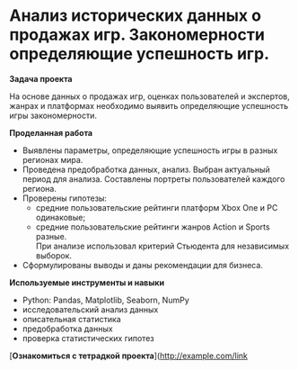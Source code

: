# Анализ исторических данных о продажах игр. Закономерности определяющие успешность игр. 
**Задача проекта**

На основе данных о продажах игр, оценках пользователей и экспертов, жанрах и платформах необходимо выявить определяющие успешность игры закономерности.

**Проделанная работа**
- Выявлены параметры, определяющие успешность игры в разных регионах мира.
- Проведена предобработка данных, анализ. Выбран актуальный
период для анализа.
Составлены портреты пользователей каждого региона.
- Проверены
гипотезы:
    - средние пользовательские рейтинги платформ Xbox One и PC одинаковые;
    - средние пользовательские рейтинги жанров Action и Sports разные.
<br>При анализе использовал критерий Стьюдента для независимых выборок.
- Сформулированы выводы и даны рекомендации для бизнеса. 

**Используемые инструменты и навыки**
- Python: Pandas, Matplotlib, Seaborn, NumPy
- исследовательский анализ данных
- описательная статистика
- предобработка данных
- проверка статистических гипотез


[**Ознакомиться с тетрадкой проекта**](http://example.com/link
